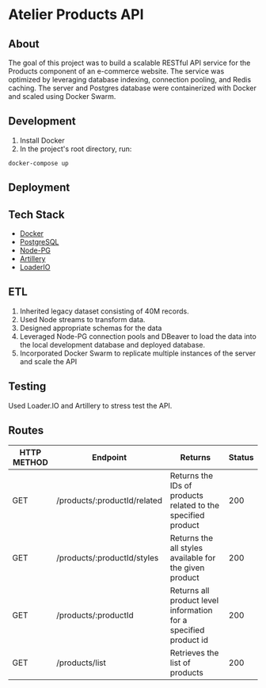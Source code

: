 # Atelier Products API

## About
The goal of this project was to build a scalable RESTful API service for the Products component of an e-commerce website. The service was optimized by leveraging database indexing, connection pooling, and Redis caching. The server and Postgres database were containerized with Docker and scaled using Docker Swarm.

## Development
1. Install Docker
2. In the project's root directory, run:
```
docker-compose up
```

## Deployment

## Tech Stack
- [Docker](https://www.docker.com/)
- [PostgreSQL](https://www.postgresql.org/)
- [Node-PG](https://node-postgres.com/)
- [Artillery](https://artillery.io/)
- [LoaderIO](https://loader.io/)

## ETL
1. Inherited legacy dataset consisting of 40M records.
2. Used Node streams to transform data.
3. Designed appropriate schemas for the data
4. Leveraged Node-PG connection pools and DBeaver to load the data into the local development database and deployed database.
5. Incorporated Docker Swarm to replicate multiple instances of the server and scale the API

## Testing
Used Loader.IO and Artillery to stress test the API. 

## Routes

| HTTP METHOD  | Endpoint                    | Returns                                                                    | Status |
|--------------|-----------------------------|----------------------------------------------------------------------------|--------|
| GET          | /products/:productId/related| Returns the IDs of products related to the specified product               | 200    |
| GET          | /products/:productId/styles | Returns the all styles available for the given product                     | 200    |
| GET          | /products/:productId        | Returns all product level information for a specified product id           | 200    |
| GET          | /products/list              | Retrieves the list of products                                             | 200    |

